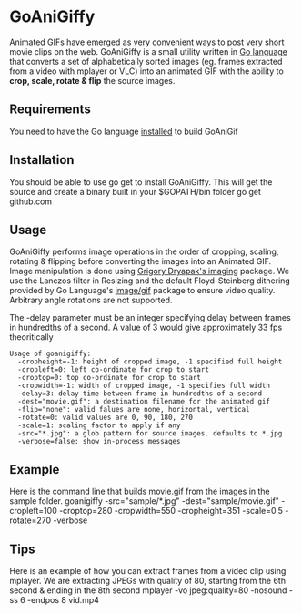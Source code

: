 GoAniGiffy
==========

Animated GIFs have emerged as very convenient ways to post very short movie clips on the web. GoAniGiffy
is a small utility written in [Go language](www.golang.org) that converts a set of alphabetically sorted
images (eg. frames extracted from a video with mplayer or VLC) into an animated GIF with the ability to
**crop, scale, rotate & flip** the source images.

Requirements
------------
You need to have the Go language [installed](http://golang.org/doc/install) to build GoAniGif 

Installation
------------
You should be able to use go get to install GoAniGiffy. This will get the source and create a
binary built in your $GOPATH/bin folder
  go get github.com
  
Usage
-----
GoAniGiffy performs image operations in the order of cropping, scaling, rotating & flipping before 
converting the images into an Animated GIF. Image manipulation is done using [Grigory Dryapak's imaging](www.github.com/disintegration/imaging)
package. We use the Lanczos filter in Resizing and the default Floyd-Steinberg dithering provided by
Go Language's [image/gif](http://golang.org/pkg/image/gif/) package to ensure video quality. 
Arbitrary angle rotations are not supported. 

The -delay parameter must be an integer specifying delay between frames in hundredths of a second. 
A value of 3 would give approximately 33 fps theoritically
```
Usage of goanigiffy:
  -cropheight=-1: height of cropped image, -1 specified full height
  -cropleft=0: left co-ordinate for crop to start
  -croptop=0: top co-ordinate for crop to start
  -cropwidth=-1: width of cropped image, -1 specifies full width
  -delay=3: delay time between frame in hundredths of a second
  -dest="movie.gif": a destination filename for the animated gif
  -flip="none": valid falues are none, horizontal, vertical
  -rotate=0: valid values are 0, 90, 180, 270
  -scale=1: scaling factor to apply if any
  -src="*.jpg": a glob pattern for source images. defaults to *.jpg
  -verbose=false: show in-process messages
```

Example
-------
Here is the command line that builds movie.gif from the images in the sample folder.
  goanigiffy -src="sample/*.jpg" -dest="sample/movie.gif" -cropleft=100 -croptop=280 -cropwidth=550 -cropheight=351 -scale=0.5 -rotate=270 -verbose

Tips
----
Here is an example of how you can extract frames from a video clip using mplayer. We are extracting
JPEGs with quality of 80, starting from the 6th second & ending in the 8th second
  mplayer -vo jpeg:quality=80 -nosound -ss 6 -endpos 8 vid.mp4

